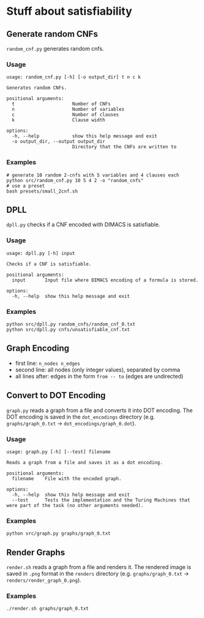 # Stuff about satisfiability

## Generate random CNFs

`random_cnf.py` generates random cnfs.

### Usage

```text
usage: random_cnf.py [-h] [-o output_dir] t n c k

Generates random CNFs.

positional arguments:
  t                     Number of CNFs
  n                     Number of variables
  c                     Number of clauses
  k                     Clause width

options:
  -h, --help            show this help message and exit
  -o output_dir, --output output_dir
                        Directory that the CNFs are written to
```

### Examples

```text
# generate 10 random 2-cnfs with 5 variables and 4 clauses each
python src/random_cnf.py 10 5 4 2 -o "random_cnfs"
# use a preset
bash presets/small_2cnf.sh
```

## DPLL

`dpll.py` checks if a CNF encoded with DIMACS is satisfiable.

### Usage

```text
usage: dpll.py [-h] input

Checks if a CNF is satisfiable.

positional arguments:
  input       Input file where DIMACS encoding of a formula is stored.

options:
  -h, --help  show this help message and exit
```

### Examples

```text
python src/dpll.py random_cnfs/random_cnf_0.txt
python src/dpll.py cnfs/unsatisfiable_cnf.txt
```

## Graph Encoding

- first line: `n_nodes n_edges`
- second line: all nodes (only integer values), separated by comma
- all lines after: edges in the form `from -- to` (edges are undirected)

## Convert to DOT Encoding

`graph.py` reads a graph from a file and converts it into DOT encoding. The DOT encoding is saved in the `dot_encodings` directory (e.g. `graphs/graph_0.txt` -> `dot_encodings/graph_0.dot`).

### Usage

```text
usage: graph.py [-h] [--test] filename

Reads a graph from a file and saves it as a dot encoding.

positional arguments:
  filename    File with the encoded graph.

options:
  -h, --help  show this help message and exit
  --test      Tests the implementation and the Turing Machines that were part of the task (no other arguments needed).
```

### Examples

```text
python src/graph.py graphs/graph_0.txt
```

## Render Graphs

`render.sh` reads a graph from a file and renders it. The rendered image is saved in `.png` format in the `renders` directory (e.g. `graphs/graph_0.txt` -> `renders/render_graph_0.png`).

### Examples

```text
./render.sh graphs/graph_0.txt
```
